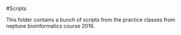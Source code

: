 #Scripts

This folder contains a bunch of scripts from the practice classes from neptune bioinformatics course 2016.
